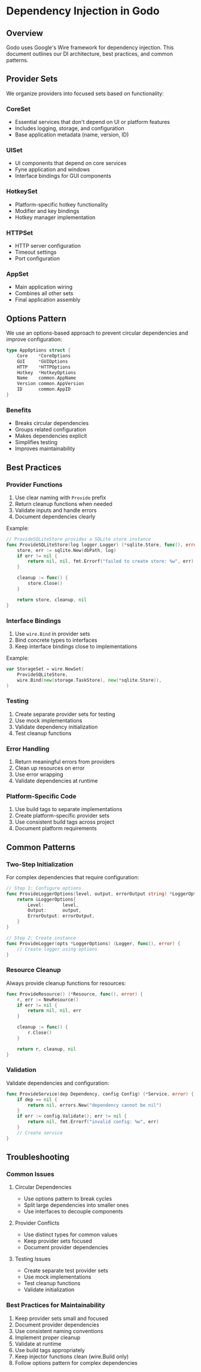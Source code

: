 # Dependency Injection in Godo

## Overview

Godo uses Google's Wire framework for dependency injection. This document outlines our DI architecture, best practices, and common patterns.

## Provider Sets

We organize providers into focused sets based on functionality:

### CoreSet
- Essential services that don't depend on UI or platform features
- Includes logging, storage, and configuration
- Base application metadata (name, version, ID)

### UISet
- UI components that depend on core services
- Fyne application and windows
- Interface bindings for GUI components

### HotkeySet
- Platform-specific hotkey functionality
- Modifier and key bindings
- Hotkey manager implementation

### HTTPSet
- HTTP server configuration
- Timeout settings
- Port configuration

### AppSet
- Main application wiring
- Combines all other sets
- Final application assembly

## Options Pattern

We use an options-based approach to prevent circular dependencies and improve configuration:

```go
type AppOptions struct {
    Core    *CoreOptions
    GUI     *GUIOptions
    HTTP    *HTTPOptions
    Hotkey  *HotkeyOptions
    Name    common.AppName
    Version common.AppVersion
    ID      common.AppID
}
```

### Benefits
- Breaks circular dependencies
- Groups related configuration
- Makes dependencies explicit
- Simplifies testing
- Improves maintainability

## Best Practices

### Provider Functions
1. Use clear naming with `Provide` prefix
2. Return cleanup functions when needed
3. Validate inputs and handle errors
4. Document dependencies clearly

Example:
```go
// ProvideSQLiteStore provides a SQLite store instance
func ProvideSQLiteStore(log logger.Logger) (*sqlite.Store, func(), error) {
    store, err := sqlite.New(dbPath, log)
    if err != nil {
        return nil, nil, fmt.Errorf("failed to create store: %w", err)
    }

    cleanup := func() {
        store.Close()
    }

    return store, cleanup, nil
}
```

### Interface Bindings
1. Use `wire.Bind` in provider sets
2. Bind concrete types to interfaces
3. Keep interface bindings close to implementations

Example:
```go
var StorageSet = wire.NewSet(
    ProvideSQLiteStore,
    wire.Bind(new(storage.TaskStore), new(*sqlite.Store)),
)
```

### Testing
1. Create separate provider sets for testing
2. Use mock implementations
3. Validate dependency initialization
4. Test cleanup functions

### Error Handling
1. Return meaningful errors from providers
2. Clean up resources on error
3. Use error wrapping
4. Validate dependencies at runtime

### Platform-Specific Code
1. Use build tags to separate implementations
2. Create platform-specific provider sets
3. Use consistent build tags across project
4. Document platform requirements

## Common Patterns

### Two-Step Initialization
For complex dependencies that require configuration:

```go
// Step 1: Configure options
func ProvideLoggerOptions(level, output, errorOutput string) *LoggerOptions {
    return &LoggerOptions{
        Level:       level,
        Output:      output,
        ErrorOutput: errorOutput,
    }
}

// Step 2: Create instance
func ProvideLogger(opts *LoggerOptions) (Logger, func(), error) {
    // Create logger using options
}
```

### Resource Cleanup
Always provide cleanup functions for resources:

```go
func ProvideResource() (*Resource, func(), error) {
    r, err := NewResource()
    if err != nil {
        return nil, nil, err
    }

    cleanup := func() {
        r.Close()
    }

    return r, cleanup, nil
}
```

### Validation
Validate dependencies and configuration:

```go
func ProvideService(dep Dependency, config Config) (*Service, error) {
    if dep == nil {
        return nil, errors.New("dependency cannot be nil")
    }
    if err := config.Validate(); err != nil {
        return nil, fmt.Errorf("invalid config: %w", err)
    }
    // Create service
}
```

## Troubleshooting

### Common Issues

1. Circular Dependencies
   - Use options pattern to break cycles
   - Split large dependencies into smaller ones
   - Use interfaces to decouple components

2. Provider Conflicts
   - Use distinct types for common values
   - Keep provider sets focused
   - Document provider dependencies

3. Testing Issues
   - Create separate test provider sets
   - Use mock implementations
   - Test cleanup functions
   - Validate initialization

### Best Practices for Maintainability

1. Keep provider sets small and focused
2. Document provider dependencies
3. Use consistent naming conventions
4. Implement proper cleanup
5. Validate at runtime
6. Use build tags appropriately
7. Keep injector functions clean (wire.Build only)
8. Follow options pattern for complex dependencies 